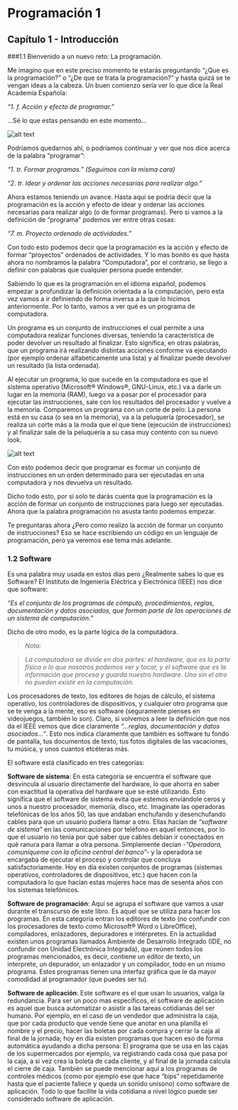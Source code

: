 # Programación 1

## Capítulo 1 - Introducción

###1.1 Bienvenido a un nuevo reto: La programación.

Me imagino que en este preciso momento te estarás preguntando “¿Que es la programación?” o “¿De que se trata la programación?” y hasta quizá se te vengan ideas a la cabeza. Un buen comienzo sería ver lo que dice la Real Academia Española:

*“1. f. Acción y efecto de programar.”*

...Sé lo que estas pensando en este momento...

![alt text](https://lh3.googleusercontent.com/-vHRG_5IIyEg/VWnkEfDwLAI/AAAAAAAAG9o/cdSYXbbRNko/w320-h215-no/Don%25C2%25B4t_you_say.png "You don´t say")

Podríamos quedarnos ahí, o podríamos continuar y ver que nos dice acerca de la palabra “programar”:

*“1. tr. Formar programas.” (Seguimos con la misma cara)*

*“2. tr. Idear y ordenar las acciones necesarias para realizar algo.”*

Ahora estamos teniendo un avance. Hasta aquí se podría decir que la programación es la acción y efecto de idear y ordenar las acciones necesarias para realizar algo (o de formar programas). Pero si vamos a la definición de “programa” podemos ver entre otras cosas:

*“7. m. Proyecto ordenado de actividades.”*

Con todo esto podemos decir que la programación es la acción y efecto de formar “proyectos” ordenados de actividades. Y lo mas bonito es que hasta ahora no nombramos la palabra “Computadora”, por el contrario, se llego a definir con palabras que cualquier persona puede entender.

Sabiendo lo que es la programación en el idioma español, podemos empezar a profundizar la definición orientada a la computación, pero esta vez vamos a ir definiendo de forma inversa a la que lo hicimos anteriormente. Por lo tanto, vamos a ver qué es un programa de computadora.

Un programa es un conjunto de instrucciones el cual permite a una computadora realizar funciones diversas, teniendo la característica de poder devolver un resultado al finalizar. Esto significa, en otras palabras, que un programa irá realizando distintas acciones conforme va ejecutando (por ejemplo ordenar alfabéticamente una lista) y al finalizar puede devolver un resultado (la lista ordenada).

Al ejecutar un programa, lo que sucede en la computadora es que el sistema operativo (Microsoft® Windows®, GNU-Linux, etc.) va a darle un lugar en la memoria (RAM), luego va a pasar por el procesador para ejecutar las instrucciones, sale con los resultados del procesador y vuelve a la memoria. Comparemos un programa con un corte de pelo: La persona está en su casa (o sea en la memoria), va a la peluquería (procesador), se realiza un corte más a la moda que el que tiene (ejecución de instrucciones) y al finalizar sale de la peluquería a su casa muy contento con su nuevo look.

![alt text](https://lh4.googleusercontent.com/-3f2DrNUjcsU/VWnonjSVX_I/AAAAAAAAG-E/l25_CE5twq4/w479-h356-no/Deal_with_it.jpg "Deal with it")

Con esto podemos decir que programar es formar un conjunto de instrucciones en un orden determinado para ser ejecutadas en una computadora y nos devuelva un resultado.

Dicho todo esto, por sí solo te darás cuenta que la programación es la acción de formar un conjunto de instrucciones para luego ser ejecutadas. Ahora que la palabra programación no asusta tanto podemos empezar.

Te preguntaras ahora ¿Pero como realizo la acción de formar un conjunto de instrucciones? Eso se hace escribiendo un código en un lenguaje de programación, pero ya veremos ese tema más adelante.


### 1.2 Software

Es una palabra muy usada en estos días pero ¿Realmente sabes lo que es Software? El Instituto de Ingeniería Eléctrica y Electrónica (IEEE) nos dice que software:

*“Es el conjunto de los programas de cómputo, procedimientos, reglas, documentación y datos asociados, que forman parte de las operaciones de un sistema de computación.”*

Dicho de otro modo, es la parte lógica de la computadora.

>*Nota:*

>*La computadora se divide en dos partes: el hardware, que es la parte física o lo que nosotros podemos ver y tocar,  y el software que es la información que procesa y guarda nuestro hardware. Uno sin el otro no pueden existir en la computación.*

Los procesadores de texto, los editores de hojas de cálculo, el sistema operativo, los controladores de dispositivos, y cualquier otro programa que se te venga a la mente, eso es software (seguramente pienses en videojuegos, también lo son). Claro, si volvemos a leer la definición que nos da el IEEE vemos que dice claramente *“...reglas, documentación y datos asociados...”*. Esto nos indica claramente que también es software tu fondo de pantalla, tus documentos de texto, tus fotos digitales de las vacaciones, tu música, y unos cuantos etcéteras más.

El software está clasificado en tres categorías:

**Software de sistema**: En esta categoría se encuentra el software que desvincula al usuario directamente del hardware, lo que ahorra en saber con exactitud la operativa del hardware que se esté utilizando. Esto significa que el software de sistema evita que estemos enviándole ceros y unos a nuestro procesador, memoria, disco, etc. Imagínate las operadoras telefónicas de los años 50, las que andaban enchufando y desenchufando cables para que un usuario pudiera llamar a otro. Ellas hacían de *“software de sistema”* en las comunicaciones por teléfono en aquel entonces, por lo que el usuario no tenía por qué saber que cables debían ir conectados en qué ranura para llamar a 	otra persona. Simplemente decían *-”Operadora, comuníqueme con la oficina central del banco”-* y la operadora se encargaba de ejecutar el proceso y controlar que concluya satisfactoriamente. Hoy en día existen conjuntos de 	programas (sistemas operativos, controladores de dispositivos, etc.) que hacen con la computadora lo que hacían estas mujeres hace mas de sesenta años con los sistemas telefónicos.

**Software de programación**: Aquí se agrupa el software que vamos a usar durante el transcurso de este libro. Es aquel que se utiliza para hacer los programas. En esta categoría entran los editores de texto (no confundir con los procesadores de texto como Microsoft® Word o LibreOffice), compiladores, enlazadores, depuradores e intérpretes. En la actualidad existen unos programas llamados Ambiente de Desarrollo Integrado (IDE, no confundir con Unidad Electrónica Integrada), que reúnen todos los programas mencionados, es decir, contiene un editor de texto, un interprete, un depurador, un enlazador y un compilador, todo en un mismo programa. Estos programas tienen una interfaz gráfica que le da mayor comodidad al programador (que puedes ser tu).

**Software de aplicación**: Este software es el que usan lo usuarios, valga la redundancia. Para ser un poco mas específicos, el software de aplicación es aquel que busca automatizar o asistir a las tareas cotidianas del ser humano. Por ejemplo, en el caso de un vendedor que administra la caja, que por cada producto que vende tiene que anotar en una planilla el nombre y el precio, hacer las boletas por cada compra y cerrar la caja al final de la jornada; hoy en día existen programas que hacen eso de forma automática ayudando a dicha persona: El programa que se usa en las cajas de los supermercados por ejemplo, va registrando cada cosa que pasa por la caja, a si vez crea la boleta de cada cliente, y al final de la jornada calcula el cierre de caja. También se puede mencionar aquí a los programas de controles médicos (como por ejemplo ese que hace “bips” repetidamente hasta que el paciente fallece y queda un sonido unísono) como software de aplicación. Todo lo que facilite la vida cotidiana a nivel lógico puede ser considerado software de aplicación.



